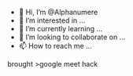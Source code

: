 - 👋 Hi, I’m @Alphanumere
- 👀 I’m interested in ...
- 🌱 I’m currently learning ...
- 💞️ I’m looking to collaborate on ...
- 📫 How to reach me ...

<!---
Alphanumere/Alphanumere is a ✨ special ✨ repository because its `README.md` (this file) appears on your GitHub profile.
You can click the Preview link to take a look at your changes.
---> brought >google meet hack <meet.google.com/ipq-sghw-dnclick<
